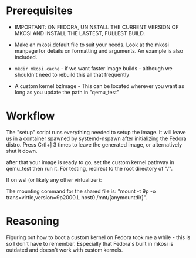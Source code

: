 # Prerequisites
* IMPORTANT: ON FEDORA, UNINSTALL THE CURRENT VERSION OF MKOSI AND INSTALL THE LASTEST, FULLEST BUILD.

* Make an mkosi.default file to suit your needs. Look at the mkosi manpage for details on formatting and arguments. An example is also included.

* ```mkdir mkosi.cache``` - if we want faster image builds - although we shouldn't need to rebuild this all that frequently

* A custom kernel bzImage - This can be located wherever you want as long as you update the path in "qemu_test"

# Workflow
The "setup" script runs everything needed to setup the image. It will leave us in a container spawned by systemd-nspawn after initializing the Fedora distro. Press Crtl+] 3 times to leave the generated image, or alternatively shut it down.

after that your image is ready to go, set the custom kernel pathway in qemu_test then run it. For testing, redirect to the root directory of "/".

If on wsl (or likely any other virtualizer):

The mounting command for the shared file is: "mount -t 9p -o trans=virtio,version=9p2000.L host0 /mnt/[anymountdir]".

# Reasoning
Figuring out how to boot a custom kernel on Fedora took me a while - this is so I don't have to remember. Especially that Fedora's built in mkosi is outdated and doesn't work with custom kernels.
